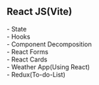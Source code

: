  <h2>React JS(Vite)</h2> 
- State <br>
- Hooks <br>
- Component Decomposition <br>
- React Forms <br>
- React Cards <br>
- Weather App(Using React) <br>
- Redux(To-do-List)
